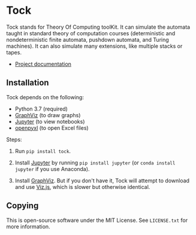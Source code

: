 Tock
====

Tock stands for Theory Of Computing toolKit. It can simulate the
automata taught in standard theory of computation courses
(deterministic and nondeterministic finite automata, pushdown
automata, and Turing machines). It can also simulate many extensions,
like multiple stacks or tapes.

- [Project documentation](http://nd-cse-30151.github.io/tock/html/)

Installation
------------

Tock depends on the following:

-  Python 3.7 (required)
-  [GraphViz](http://www.graphviz.org) (to draw graphs)
-  [Jupyter](http://jupyter.org) (to
   view notebooks)
-  [openpyxl](https://pypi.python.org/pypi/openpyxl) (to open Excel
   files)

Steps:

1. Run `pip install tock`.

2. Install [Jupyter](http://jupyter.org) by running `pip install
   jupyter` (or `conda install jupyter` if you use Anaconda).

3. Install [GraphViz](http://www.graphviz.org). But if you don't have
   it, Tock will attempt to download and use
   [Viz.js](https://github.com/mdaines/viz.js), which is slower but
   otherwise identical.

Copying
-------

This is open-source software under the MIT License. See `LICENSE.txt`
for more information.
